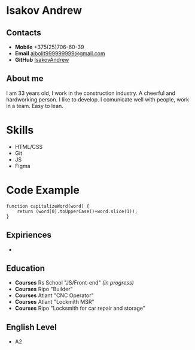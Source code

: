 # **Isakov Andrew**

## **Contacts**

- **Mobile** +375(25)706-60-39
- **Email** aibolit999999999@gmail.com
- **GitHub** [IsakovAndrew](https://github.com/IsakovAndrew)

## **About me**

I am 33 years old, I work in the construction industry. A cheerful and hardworking person. I like to develop. I comunicate well with people, work in a team. Easy to lean.

# **Skills**

- HTML/CSS
- Git
- JS
- Figma

# **Code Example**

```
function capitalizeWord(word) {
    return (word[0].toUpperCase()+word.slice(1));
}
```

## **Expiriences**

-

## **Education**

- **Courses** Rs School "JS/Front-end" _(in progress)_
- **Courses** Ripo "Builder"
- **Courses** Atlant "CNC Operator"
- **Courses** Atlant "Lockmith MSR"
- **Courses** Ripo "Locksmith for car repair and storage"

## **English Level**

- A2